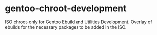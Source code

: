 gentoo-chroot-development
=========================

ISO chroot-only for Gentoo Ebuild and Utilities Development.
Overlay of ebuilds for the necessary packages to be added in the ISO.